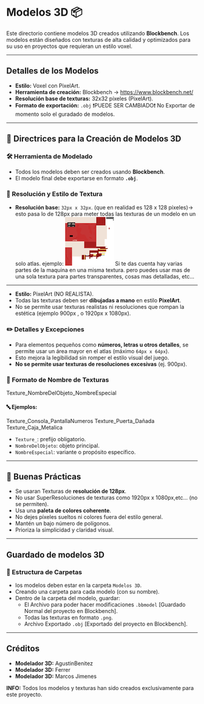 # Modelos 3D 📦

Este directorio contiene modelos 3D creados utilizando **Blockbench**. Los modelos están diseñados con texturas de alta calidad y optimizados para su uso en proyectos que requieran un estilo voxel.

---

## Detalles de los Modelos

- **Estilo:** Voxel con PixelArt.
- **Herramienta de creación:** Blockbench → https://www.blockbench.net/
- **Resolución base de texturas:** 32x32 píxeles (PixelArt).
- **Formato de exportación:** `.obj` 
❗PUEDE SER CAMBIADO❗ No Exportar de momento solo el guradado de modelos.

---

## 🎨 Directrices para la Creación de Modelos 3D

### 🛠 Herramienta de Modelado
- Todos los modelos deben ser creados usando **Blockbench**.
- El modelo final debe exportarse en formato **`.obj`**.

### 📐 Resolución y Estilo de Textura
- **Resolución base:** `32px x 32px`. (que en realidad es 128 x 128 píxeles)->
    esto pasa lo de 128px para meter todas las texturas de un modelo en un solo atlas.
    ejemplo:
    ![Texture Example](https://raw.githubusercontent.com/AgustinBeniteez/ProyectoDaw/refs/heads/main/Modelos%203D/vending%20machine/texture_machine.png)
    Si te das cuenta hay varias partes de la maquina en una misma textura.
    pero puedes usar mas de una sola textura para partes transparentes, cosas mas detalladas, etc...
---
- **Estilo:** PixelArt (NO REALISTA).
- Todas las texturas deben ser **dibujadas a mano** en estilo **PixelArt**.
- No se permite usar texturas realistas ni resoluciones que rompan la estética 
(ejemplo 900px , o 1920px x 1080px).

### ✏️ Detalles y Excepciones
- Para elementos pequeños como **números, letras u otros detalles**, se permite usar un área mayor en el atlas (máximo `64px x 64px`).
- Esto mejora la legibilidad sin romper el estilo visual del juego.
- **No se permite usar texturas de resoluciones excesivas** (ej. 900px).

### 🧾 Formato de Nombre de Texturas
Texture_NombreDelObjeto_NombreEspecial
#### 🔤 Ejemplos:
Texture_Consola_PantallaNumeros Texture_Puerta_Dañada Texture_Caja_Metalica

- `Texture_`: prefijo obligatorio.
- `NombreDelObjeto`: objeto principal.
- `NombreEspecial`: variante o propósito específico.

---

## 🧱 Buenas Prácticas
- Se usaran Texturas de **resolución de 128px**.
- No usar SuperResoluciones de texturas como 1920px x 1080px,etc... (no se permiten).
- Usa una **paleta de colores coherente**.
- No dejes píxeles sueltos ni colores fuera del estilo general.
- Mantén un bajo número de polígonos.
- Prioriza la simplicidad y claridad visual.

---

## Guardado de modelos 3D

### 📂 Estructura de Carpetas
- los modelos deben estar en la carpeta `Modelos 3D`.
- Creando una carpeta para cada modelo (con su nombre).
- Dentro de la carpeta del modelo, guardar:
    - El Archivo para poder hacer modificaciones `.bbmodel` [Guardado Normal del proyecto en Blockbench].
    - Todas las texturas en formato `.png`.
    - Archivo Exportado `.obj` [Exportado del proyecto en Blockbench].
    


---

## Créditos

- **Modelador 3D:** AgustinBenitez 
- **Modelador 3D:** Ferrer  
- **Modelador 3D:** Marcos Jimenes  


**INFO:** Todos los modelos y texturas han sido creados exclusivamente para este proyecto.

